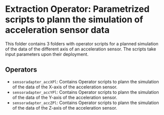 # Extraction Operator: Parametrized scripts to plann the simulation of acceleration sensor data

This folder contains 3 folders with operator scripts for a planned simulation of the data of the different axis of an acceleration sensor. The scripts take input parameters upon their deployment.

## Operators  

 - `sensoradapter_accXPl`: Contains Operator scripts to plann the simulation of the data of the X-axis of the acceleration sensor.
 - `sensoradapter_accYPl`: Contains Operator scripts to plann the simulation of the data of the Y-axis of the acceleration sensor.
 - `sensoradapter_accZPl`: Contains Operator scripts to plann the simulation of the data of the Z-axis of the acceleration sensor.